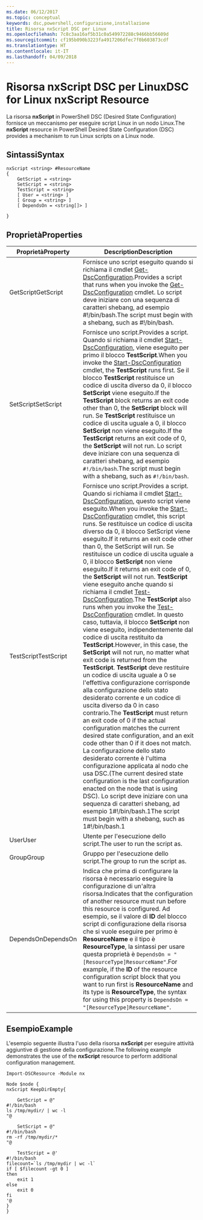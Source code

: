 ```yaml
---
ms.date: 06/12/2017
ms.topic: conceptual
keywords: dsc,powershell,configurazione,installazione
title: Risorsa nxScript DSC per Linux
ms.openlocfilehash: 7c8c3aa16af5b31c0a549972288c9466bb56609d
ms.sourcegitcommit: cf195b090b3223fa4917206dfec7f0b603873cdf
ms.translationtype: HT
ms.contentlocale: it-IT
ms.lasthandoff: 04/09/2018
---
```

# <a name="dsc-for-linux-nxscript-resource"></a><span data-ttu-id="0fcb5-103">Risorsa nxScript DSC per Linux</span><span class="sxs-lookup"><span data-stu-id="0fcb5-103">DSC for Linux nxScript Resource</span></span>

<span data-ttu-id="0fcb5-104">La risorsa **nxScript** in PowerShell DSC (Desired State Configuration) fornisce un meccanismo per eseguire script Linux in un nodo Linux.</span><span class="sxs-lookup"><span data-stu-id="0fcb5-104">The **nxScript** resource in PowerShell Desired State Configuration (DSC) provides a mechanism to run Linux scripts on a Linux node.</span></span>

## <a name="syntax"></a><span data-ttu-id="0fcb5-105">Sintassi</span><span class="sxs-lookup"><span data-stu-id="0fcb5-105">Syntax</span></span>

```
nxScript <string> #ResourceName
{
    GetScript = <string>
    SetScript = <string>
    TestScript = <string>
    [ User = <string> ]
    [ Group = <string> ]
    [ DependsOn = <string[]> ]

}
```

## <a name="properties"></a><span data-ttu-id="0fcb5-106">Proprietà</span><span class="sxs-lookup"><span data-stu-id="0fcb5-106">Properties</span></span>

|  <span data-ttu-id="0fcb5-107">Proprietà</span><span class="sxs-lookup"><span data-stu-id="0fcb5-107">Property</span></span> |  <span data-ttu-id="0fcb5-108">Description</span><span class="sxs-lookup"><span data-stu-id="0fcb5-108">Description</span></span> |
|---|---|
| <span data-ttu-id="0fcb5-109">GetScript</span><span class="sxs-lookup"><span data-stu-id="0fcb5-109">GetScript</span></span>| <span data-ttu-id="0fcb5-110">Fornisce uno script eseguito quando si richiama il cmdlet [Get-DscConfiguration](https://technet.microsoft.com/en-us/library/dn521625.aspx).</span><span class="sxs-lookup"><span data-stu-id="0fcb5-110">Provides a script that runs when you invoke the [Get-DscConfiguration](https://technet.microsoft.com/en-us/library/dn521625.aspx) cmdlet.</span></span> <span data-ttu-id="0fcb5-111">Lo script deve iniziare con una sequenza di caratteri shebang, ad esempio #!/bin/bash.</span><span class="sxs-lookup"><span data-stu-id="0fcb5-111">The script must begin with a shebang, such as #!/bin/bash.</span></span>|
| <span data-ttu-id="0fcb5-112">SetScript</span><span class="sxs-lookup"><span data-stu-id="0fcb5-112">SetScript</span></span>| <span data-ttu-id="0fcb5-113">Fornisce uno script.</span><span class="sxs-lookup"><span data-stu-id="0fcb5-113">Provides a script.</span></span> <span data-ttu-id="0fcb5-114">Quando si richiama il cmdlet [Start-DscConfiguration](https://technet.microsoft.com/en-us/library/dn521623.aspx), viene eseguito per primo il blocco **TestScript**.</span><span class="sxs-lookup"><span data-stu-id="0fcb5-114">When you invoke the [Start-DscConfiguration](https://technet.microsoft.com/en-us/library/dn521623.aspx) cmdlet, the **TestScript** runs first.</span></span> <span data-ttu-id="0fcb5-115">Se il blocco **TestScript** restituisce un codice di uscita diverso da 0, il blocco **SetScript** viene eseguito.</span><span class="sxs-lookup"><span data-stu-id="0fcb5-115">If the **TestScript** block returns an exit code other than 0, the **SetScript** block will run.</span></span> <span data-ttu-id="0fcb5-116">Se **TestScript** restituisce un codice di uscita uguale a 0, il blocco **SetScript** non viene eseguito.</span><span class="sxs-lookup"><span data-stu-id="0fcb5-116">If the **TestScript** returns an exit code of 0, the **SetScript** will not run.</span></span> <span data-ttu-id="0fcb5-117">Lo script deve iniziare con una sequenza di caratteri shebang, ad esempio `#!/bin/bash`.</span><span class="sxs-lookup"><span data-stu-id="0fcb5-117">The script must begin with a shebang, such as `#!/bin/bash`.</span></span>|
| <span data-ttu-id="0fcb5-118">TestScript</span><span class="sxs-lookup"><span data-stu-id="0fcb5-118">TestScript</span></span>| <span data-ttu-id="0fcb5-119">Fornisce uno script.</span><span class="sxs-lookup"><span data-stu-id="0fcb5-119">Provides a script.</span></span> <span data-ttu-id="0fcb5-120">Quando si richiama il cmdlet [Start-DscConfiguration](https://technet.microsoft.com/en-us/library/dn521623.aspx), questo script viene eseguito.</span><span class="sxs-lookup"><span data-stu-id="0fcb5-120">When you invoke the [Start-DscConfiguration](https://technet.microsoft.com/en-us/library/dn521623.aspx) cmdlet, this script runs.</span></span> <span data-ttu-id="0fcb5-121">Se restituisce un codice di uscita diverso da 0, il blocco SetScript viene eseguito.</span><span class="sxs-lookup"><span data-stu-id="0fcb5-121">If it returns an exit code other than 0, the SetScript will run.</span></span> <span data-ttu-id="0fcb5-122">Se restituisce un codice di uscita uguale a 0, il blocco **SetScript** non viene eseguito.</span><span class="sxs-lookup"><span data-stu-id="0fcb5-122">If it returns an exit code of 0, the **SetScript** will not run.</span></span> <span data-ttu-id="0fcb5-123">**TestScript** viene eseguito anche quando si richiama il cmdlet [Test-DscConfiguration](https://technet.microsoft.com/en-us/library/dn407382.aspx).</span><span class="sxs-lookup"><span data-stu-id="0fcb5-123">The **TestScript** also runs when you invoke the [Test-DscConfiguration](https://technet.microsoft.com/en-us/library/dn407382.aspx) cmdlet.</span></span> <span data-ttu-id="0fcb5-124">In questo caso, tuttavia, il blocco **SetScript** non viene eseguito, indipendentemente dal codice di uscita restituito da **TestScript**.</span><span class="sxs-lookup"><span data-stu-id="0fcb5-124">However, in this case, the **SetScript** will not run, no matter what exit code is returned from the **TestScript**.</span></span> <span data-ttu-id="0fcb5-125">**TestScript** deve restituire un codice di uscita uguale a 0 se l'effettiva configurazione corrisponde alla configurazione dello stato desiderato corrente e un codice di uscita diverso da 0 in caso contrario.</span><span class="sxs-lookup"><span data-stu-id="0fcb5-125">The **TestScript** must return an exit code of 0 if the actual configuration matches the current desired state configuration, and an exit code other than 0 if it does not match.</span></span> <span data-ttu-id="0fcb5-126">La configurazione dello stato desiderato corrente è l'ultima configurazione applicata al nodo che usa DSC.</span><span class="sxs-lookup"><span data-stu-id="0fcb5-126">(The current desired state configuration is the last configuration enacted on the node that is using DSC).</span></span> <span data-ttu-id="0fcb5-127">Lo script deve iniziare con una sequenza di caratteri shebang, ad esempio 1#!/bin/bash.1</span><span class="sxs-lookup"><span data-stu-id="0fcb5-127">The script must begin with a shebang, such as 1#!/bin/bash.1</span></span>|
| <span data-ttu-id="0fcb5-128">User</span><span class="sxs-lookup"><span data-stu-id="0fcb5-128">User</span></span>| <span data-ttu-id="0fcb5-129">Utente per l'esecuzione dello script.</span><span class="sxs-lookup"><span data-stu-id="0fcb5-129">The user to run the script as.</span></span>|
| <span data-ttu-id="0fcb5-130">Group</span><span class="sxs-lookup"><span data-stu-id="0fcb5-130">Group</span></span>| <span data-ttu-id="0fcb5-131">Gruppo per l'esecuzione dello script.</span><span class="sxs-lookup"><span data-stu-id="0fcb5-131">The group to run the script as.</span></span>|
| <span data-ttu-id="0fcb5-132">DependsOn</span><span class="sxs-lookup"><span data-stu-id="0fcb5-132">DependsOn</span></span> | <span data-ttu-id="0fcb5-133">Indica che prima di configurare la risorsa è necessario eseguire la configurazione di un'altra risorsa.</span><span class="sxs-lookup"><span data-stu-id="0fcb5-133">Indicates that the configuration of another resource must run before this resource is configured.</span></span> <span data-ttu-id="0fcb5-134">Ad esempio, se il valore di **ID** del blocco script di configurazione della risorsa che si vuole eseguire per primo è **ResourceName** e il tipo è **ResourceType**, la sintassi per usare questa proprietà è `DependsOn = "[ResourceType]ResourceName"`.</span><span class="sxs-lookup"><span data-stu-id="0fcb5-134">For example, if the **ID** of the resource configuration script block that you want to run first is **ResourceName** and its type is **ResourceType**, the syntax for using this property is `DependsOn = "[ResourceType]ResourceName"`.</span></span>|

## <a name="example"></a><span data-ttu-id="0fcb5-135">Esempio</span><span class="sxs-lookup"><span data-stu-id="0fcb5-135">Example</span></span>

<span data-ttu-id="0fcb5-136">L'esempio seguente illustra l'uso della risorsa **nxScript** per eseguire attività aggiuntive di gestione della configurazione.</span><span class="sxs-lookup"><span data-stu-id="0fcb5-136">The following example demonstrates the use of the **nxScript** resource to perform additional configuration management.</span></span>

```
Import-DSCResource -Module nx

Node $node {
nxScript KeepDirEmpty{

    GetScript = @"
#!/bin/bash
ls /tmp/mydir/ | wc -l
"@

    SetScript = @"
#!/bin/bash
rm -rf /tmp/mydir/*
"@

    TestScript = @'
#!/bin/bash
filecount=`ls /tmp/mydir | wc -l`
if [ $filecount -gt 0 ]
then
    exit 1
else
    exit 0
fi
'@
}
}
```